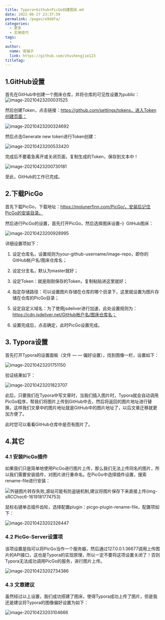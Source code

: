 ```yaml
---
title: Typora+Github+PicGo创建图床.md
date: 2022-06-27 23:37:59
permalink: /pages/e9ddfa/
categories:
  - 更多
  - 实用技巧
tags:
  - 
author: 
  name: 夜猫子
  link: https://github.com/zhushengjie123
titleTag: 
---
```

 ## 1.GitHub设置

  首先在GitHub中创建一个图床仓库，并将仓库的可见性设置为public：![image-20210423200031525](https://cdn.jsdelivr.net/gh/zhushengjie123/image-store/PicGo/202206272328237.png)



然后创建Token，点击链接：https://github.com/settings/tokens，进入Token创建页面：

![image-20210423200324692](https://cdn.jsdelivr.net/gh/zhushengjie123/image-store/PicGo/202206272329257.png)

然后点击Generate new token进行Token创建：

![image-20210423200533420](https://cdn.jsdelivr.net/gh/zhushengjie123/image-store/PicGo/202206272329756.png)

完成后不要着急离开或关闭页面，复制生成的Token，保存到文本中！

![image-20210423200730181](https://cdn.jsdelivr.net/gh/zhushengjie123/image-store/PicGo/202206272330263.png)

至此，GitHub的工作已完成。

 ## 2.下载PicGo

  首先下载PicGo，下载地址：https://molunerfinn.com/PicGo/，安装后记住PicGo的安装目录。

然后进行PicGo的设置，首先打开PicGo，然后选择图床设置–》GitHub图床：

![image-20210423200928995](https://cdn.jsdelivr.net/gh/zhushengjie123/image-store/PicGo/202206272330988.png)

详细设置项如下：

1. 设定仓库名，设置规则为your-github-username/image-repo，即你的GitHub帐户名/图床仓库名；

2. 设定分支名，默认为master就好；
3. 设定Token：就是刚刚保存的Token，复制粘贴进这里就好；
4. 指定存储路径：可以设置图片存储在仓库的哪个目录下，这里就设置为图片存储在仓库的PicGo目录；
5. 设定自定义域名：为了使用jsdeliver进行加速，此处设置规则为：https://cdn.jsdeliver.net/GitHub帐户名/图床仓库名；
6. 设置完成后，点击确定，此时PicGo设置完成。

## 3. Typora设置

  首先打开Typora的设置面板（文件 — — 偏好设置），找到图像一栏，设置如下：

![image-20210423201751150](https://cdn.jsdelivr.net/gh/zhushengjie123/image-store/PicGo/202206272331162.png)

验证结果如下：

![image-20210423201823707](https://cdn.jsdelivr.net/gh/zhushengjie123/image-store/PicGo/202206272332930.png)

此后，只要我们在Typora中写文章时，当我们插入图片时，Typora就会自动调用PicGo程序，帮我们将图片上传到GitHub中去，然后将返回的图片地址进行替换，这样我们文章中的图片地址就是GitHub中的图片地址了，以后文章迁移就更加方便了。

此时您可以看看GitHub仓库中是否有图片了。

 ## 4.其它

###   4.1 安装PicGo插件

  如果我们只是简单地使用PicGo进行图片上传，那么我们无法上传同名的图片，所以我们需要安装插件，对图片进行重命名。在PicGo中选择插件设置，搜索rename-file进行安装：

![外链图片转存失败,源站可能有防盗链机制,建议将图片保存下来直接上传(img-sRCChoc6-1619181774753)](https://cdn.jsdelivr.net/gh/zhushengjie123/image-store/PicGo/202206272332298.png)

鼠标右键单击插件齿轮，选择配置plugin：picgo-plugin-rename-file，配置项如下：

![image-20210423202326447](https://cdn.jsdelivr.net/gh/zhushengjie123/image-store/PicGo/202206272332536.png)

### 4.2 PicGo-Server设置项

该项设置是指可以将PicGo当作一个服务器，然后通过127.0.0.1:36677调用上传图片的API接口，这也是Typora的实现原理，所以一定不要将这项设置关闭了！否则Typora无法成功调用PicGo的服务，进行图片上传。

![image-20210423202734386](https://cdn.jsdelivr.net/gh/zhushengjie123/image-store/PicGo/202206272332052.png)

### 4.3 文章建议

虽然经过以上设置，我们成功搭建了图床，使得Typora成功上传了图片，但是我还是建议将Typora的图像偏好设置为如下：

![image-20210423203104666](https://cdn.jsdelivr.net/gh/zhushengjie123/image-store/PicGo/202206272333928.png)

